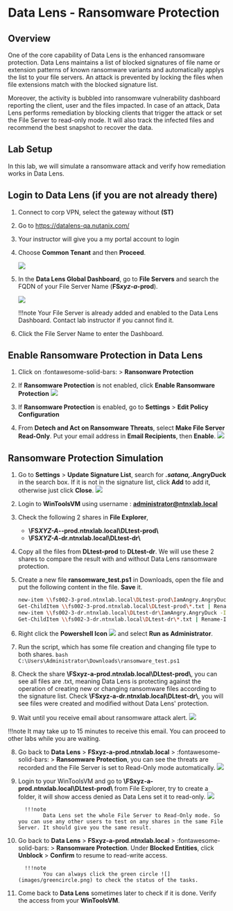 # Data Lens - Ransomware Protection

## Overview
One of the core capability of Data Lens is the enhanced ransomware protection. Data Lens maintains a list of blocked signatures of file name or extension patterns of known ransomware variants and automatically applys the list to
your file servers. An attack is prevented by locking the files
when file extensions match with the blocked signature list.

Moreover, the activity is bubbled into ransomware vulnerability dashboard reporting the client, user and the files impacted. In case of an attack, Data Lens performs remediation by blocking clients that trigger the attack or set the File Server to read-only mode. It will also track the infected files and recommend the best snapshot to recover the data.

## Lab Setup

In this lab, we will simulate a ransomware attack and verify how remediation works in Data Lens. 

## Login to Data Lens (if you are not already there)

1. Connect to corp VPN, select the gateway without **(ST)**
   
2. Go to https://datalens-qa.nutanix.com/ 
   
3. Your instructor will give you a my portal account to login
   
4. Choose **Common Tenant** and then **Proceed**.
   
      ![](images/dl1.png)

5. In the **Data Lens Global Dashboard**, go to **File Servers** and search the FQDN of your File Server Name (**FS*xyz*-*a*-prod**).

      ![](images/dl2.png)

    !!!note 
           Your File Server is already added and enabled to the Data Lens Dashboard. Contact lab instructor if you cannot find it.


6. Click the File Server Name to enter the Dashboard.

## Enable Ransomware Protection in Data Lens

1.    Click on :fontawesome-solid-bars: > **Ransonware Protection**

2.    If **Ransomware Protection** is not enabled, click **Enable Ransomware Protection**
      ![](images/dl3.png)

3.    If **Ransomware Protection** is enabled, go to **Settings** > **Edit Policy Configuration**

4.    From **Detech and Act on Ransomware Threats**, select **Make File Server Read-Only**. Put your email address in **Email Recipients**, then **Enable**.
      ![](images/dl4.png)

## Ransomware Protection Simulation

1.    Go to **Settings** > **Update Signature List**, search for ****.satana*,*.AngryDuck** in the search box. If it is not in the signature list, click **Add** to add it, otherwise just click **Close**.
            ![](images/dl5.png)

2.    Login to **WinToolsVM** using username : **administrator@ntnxlab.local**

3.    Check the following 2 shares in **File Explorer**, 
      - **\\FS*XYZ-A*--prod.ntnxlab.local\DLtest-prod\\**
      - **\\FS*XYZ-A*-dr.ntnxlab.local\DLtest-dr\\**

4.    Copy all the files from **DLtest-prod** to **DLtest-dr**. We will use these 2 shares to compare the result with and without Data Lens ransomware protection.

5.    Create a new file **ransomware_test.ps1** in Downloads, open the file and put the following content in the file. **Save** it.
      ```bash
      new-item \\fs002-3-prod.ntnxlab.local\DLtest-prod\IamAngry.AngryDuck -ItemType file
      Get-ChildItem \\fs002-3-prod.ntnxlab.local\DLtest-prod\*.txt | Rename-Item -NewName { $_.Name -replace '.txt','.satana' }
      new-item \\fs002-3-dr.ntnxlab.local\DLtest-dr\IamAngry.AngryDuck -ItemType file
      Get-ChildItem \\fs002-3-dr.ntnxlab.local\DLtest-dr\*.txt | Rename-Item -NewName { $_.Name -replace '.txt','.satana' }
      ```

6.    Right click the **Powershell Icon** ![](images/powershellicon.png) and select **Run as Administrator**.

7.    Run the script, which has some file creation and changing file type to both shares.
            ```bash
            C:\Users\Administrator\Downloads\ransomware_test.ps1
            ```

8.    Check the share **\\FSxyz-a-prod.ntnxlab.local\DLtest-prod\\**, you can see all files are .txt, meaning Data Lens is protecting against the operation of creating new or changing ransomware files according to the signature list. Check **\\FSxyz-a-dr.ntnxlab.local\DLtest-dr\\**, you will see files were created and modified without Data Lens' protection.

9.    Wait until you receive email about ransomware attack alert.
            ![](images/dl8.png)

!!!note
      It may take up to 15 minutes to receive this email. You can proceed to other labs while you are waiting.

8.    Go back to **Data Lens** > **FSxyz-a-prod.ntnxlab.local** > :fontawesome-solid-bars: > **Ransomware Protection**, you can see the threats are recorded and the File Server is set to Read-Only mode automatically.
            ![](images/dl9.png)

10.   Login to your WinToolsVM and go to **\\FSxyz-a-prod.ntnxlab.local\DLtest-prod\\** from File Explorer, try to create a folder, it will show access denied as Data Lens set it to read-only.
            ![](images/dl10.png)

            !!!note
                  Data Lens set the whole File Server to Read-Only mode. So you can use any other users to test on any shares in the same File Server. It should give you the same result.


11.   Go back to **Data Lens** > **FSxyz-a-prod.ntnxlab.local** > :fontawesome-solid-bars: > **Ransomware Protection**. Under **Blocked Entities**, click **Unblock** > **Confirm** to resume to read-write access.

            !!!note
                  You can always click the green circle ![](images/greencircle.png) to check the status of the tasks.

12.   Come back to **Data Lens** sometimes later to check if it is done. Verify the access from your **WinToolsVM**.
